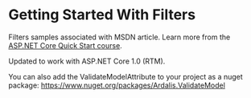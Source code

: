 # Getting Started With Filters

Filters samples associated with MSDN article. Learn more from the [ASP.NET Core Quick Start course](http://aspnetcorequickstart.com).

Updated to work with ASP.NET Core 1.0 (RTM).

You can also add the ValidateModelAttribute to your project as a nuget package:
https://www.nuget.org/packages/Ardalis.ValidateModel



